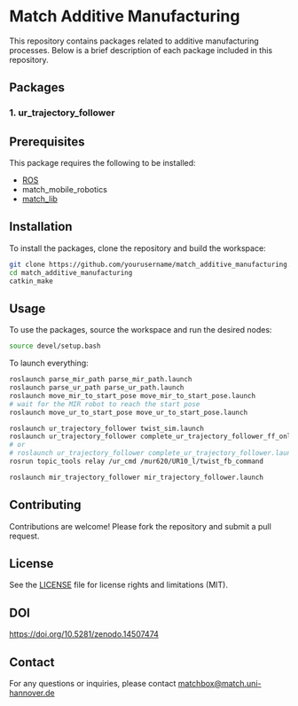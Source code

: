 # Match Additive Manufacturing

This repository contains packages related to additive manufacturing processes. Below is a brief description of each package included in this repository.

## Packages

### 1. ur_trajectory_follower

## Prerequisites

This package requires the following to be installed:

- [ROS](http://wiki.ros.org/ROS/Installation)
- match_mobile_robotics
- [match_lib](https://github.com/pumablattlaus/match_lib_package)

## Installation

To install the packages, clone the repository and build the workspace:

```bash
git clone https://github.com/yourusername/match_additive_manufacturing.git
cd match_additive_manufacturing
catkin_make
```

## Usage

To use the packages, source the workspace and run the desired nodes:

```bash
source devel/setup.bash
```

To launch everything:

```bash
roslaunch parse_mir_path parse_mir_path.launch
roslaunch parse_ur_path parse_ur_path.launch
roslaunch move_mir_to_start_pose move_mir_to_start_pose.launch
# wait for the MIR robot to reach the start pose
roslaunch move_ur_to_start_pose move_ur_to_start_pose.launch

roslaunch ur_trajectory_follower twist_sim.launch
roslaunch ur_trajectory_follower complete_ur_trajectory_follower_ff_only.launch
# or
# roslaunch ur_trajectory_follower complete_ur_trajectory_follower.launch
rosrun topic_tools relay /ur_cmd /mur620/UR10_l/twist_fb_command

roslaunch mir_trajectory_follower mir_trajectory_follower.launch
```

## Contributing

Contributions are welcome! Please fork the repository and submit a pull request.

## License

See the [LICENSE](LICENSE.md) file for license rights and limitations (MIT).

## DOI

https://doi.org/10.5281/zenodo.14507474

## Contact
 
For any questions or inquiries, please contact matchbox@match.uni-hannover.de
